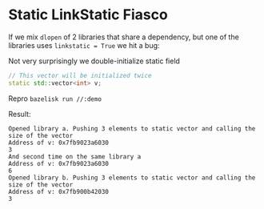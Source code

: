 # Static LinkStatic Fiasco

If we mix `dlopen` of 2 libraries that share a dependency, but one of the libraries uses `linkstatic = True` we hit a bug:

Not very surprisingly we double-initialize static field

```cpp
// This vector will be initialized twice
static std::vector<int> v;
```

Repro `bazelisk run //:demo`

Result:

```
Opened library a. Pushing 3 elements to static vector and calling the size of the vector
Address of v: 0x7fb9023a6030
3
And second time on the same library a
Address of v: 0x7fb9023a6030
6
Opened library b. Pushing 3 elements to static vector and calling the size of the vector
Address of v: 0x7fb900b42030
3
```
